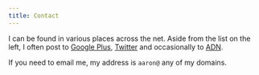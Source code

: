 ```yaml
---
title: Contact
---
```


I can be found in various places across the net. Aside from the list on the left, I often post to <a href="https://google.com/+AaronBieber">Google Plus</a>, <a href="https://twitter.com/qb1t">Twitter</a>  and occasionally to <a href="https://app.net/qbit">ADN</a>.


If you need to email me, my address is `aaron@` any of my domains.